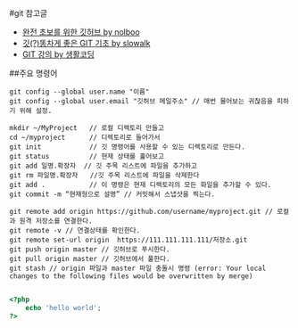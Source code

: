#git 참고글 

* [완전 초보를 위한 깃허브 by nolboo](https://nolboo.kim/blog/2013/10/06/github-for-beginner/)
* [깃(?)똥차게 좋은 GIT 기초 by slowalk](http://slowalk.tistory.com/2470)
* [GIT 강의 by 생활코딩](https://opentutorials.org/course/1492)

##주요 명령어

```
git config --global user.name "이름"
git config --global user.email "깃허브 메일주소" // 매번 물어보는 귀찮음을 피하기 위해 설정.

mkdir ~/MyProject   // 로컬 디렉토리 만들고
cd ~/myproject      // 디렉토리로 들어가서
git init            // 깃 명령어를 사용할 수 있는 디렉토리로 만든다.
git status          // 현재 상태를 훑어보고
git add 일명.확장자  // 깃 주목 리스트에 파일을 추가하고 
git rm 파일명.확장자   //깃 주목 리스트에 파일을 삭제한다 
git add .           // 이 명령은 현재 디렉토리의 모든 화일을 추가할 수 있다.
git commit -m “현재형으로 설명” // 커밋해서 스냅샷을 찍는다.

git remote add origin https://github.com/username/myproject.git // 로컬과 원격 저장소를 연결한다.
git remote -v // 연결상태를 확인한다.
git remote set-url origin  https://111.111.111.111/저장소.git
git push origin master // 깃허브로 푸시한다.
git pull origin master // 깃허브에서 풀한다. 
git stash // origin 파일과 master 파일 충돌시 명령 (error: Your local changes to the following files would be overwritten by merge)
```
 
```php

<?php
	echo 'hello world';
?>

```
